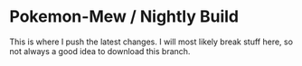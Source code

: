 # Pokemon-Mew / Nightly Build
This is where I push the latest changes.
I will most likely break stuff here, so not always a good idea to download this branch.

